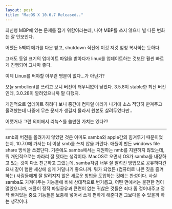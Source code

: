 ```yaml
---
layout: post
title: "MacOS X 10.6.7 Released.."
---
```


최신형 MBP에 있는 문제를 잡기 위함이라는데, 나야 MBP를 쓰지 않으니 별 다른 변화는 잘 안보인다.

 어쨌든 5백여 메가를 다운 받고, shutdown 직전에 이것 저것 엄청 복사하는 듯하다.

그래도 동일 크기의 업데이트 파일을 받아다가 linux를 업데이트하는 것보단 훨씬 빠르게 진행되어 그나마 좋다.

이제 Linux를 써야할 아무런 명분이 없다...가 아닌가?

오늘 smbclient를 쓰려고 보니 버전이 터무니없이 낮았다. 3.5.8이 stable한 최신 버전인데, 
3.0.28이 깔려있으니까 말 다했지. 

개인적으로 업데이트 하려다 보니 중간에 컴파일 에러가 나기에 소스 적당히 만져주고 올려놨는데 나중에 무슨 문제가 생길지 몰라서 원본도 살려두었다만..

어쨋거나 그런 의미에서 리눅스를 쓸만한 가치는 있다?? 

---
smb의 버전을 올려가지 않았던 것은 아마도 samba와 apple간의 힘겨루기 때문이었는지, 10.7.0에 가서는 더 이상 smb를 쓰지 않을 거란다. 애플이 만든 windows file share 방식을 쓰겠단다. 기존에도 samba에서는 지원하는 nmb를 지원하지 않았는데, 뭐 개인적으로는 차라리 잘 됐다는 생각이다. MacOS로 오면서 OS가 samba를 내장하고 있는 것이 다소 친근하고 그랬는데, samba처럼 너무 잘 알려진 방법으로 공유하다간 요새 같이 험한 세상에 쉽게 거덜나기 좋으니까. 뭐가 되었든 (컴퓨터로 나쁜 짓을 즐겨하는) 사람들에게 잘 알려지지 않은 새로운 방법을 도입하는 것에는 찬성이다. 사실 samba도 가져다주는 기능들에 비해 상대적으로 번거롭고, 어떤 면에서는 불편한 점이 많았으니까, 애플이 정작 파일공유과 큰련이 없는 귀찮은 것들은 죄다 좀 걷어내주고 정작 빠져있는 중요 기능들은 보충해 넣어서 쓰게 편하게 해준다면 그보다을 수 있을까 하는 생각이다.
 

